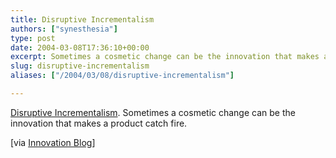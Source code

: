 ```yaml
---
title: Disruptive Incrementalism
authors: ["synesthesia"]
type: post
date: 2004-03-08T17:36:10+00:00
excerpt: Sometimes a cosmetic change can be the innovation that makes a product catch fire.
slug: disruptive-incrementalism 
aliases: ["/2004/03/08/disruptive-incrementalism"]

---
```

[Disruptive Incrementalism][1]. Sometimes a cosmetic change can be the innovation that makes a product catch fire.
  
<!--more-->


  
[via [Innovation Blog][2]]

 [1]: https://www.technologyreview.com/articles/schrage0304.asp
 [2]: https://www.innovationtools.com/Weblog/innovationblog-detail.asp?ArticleID=380